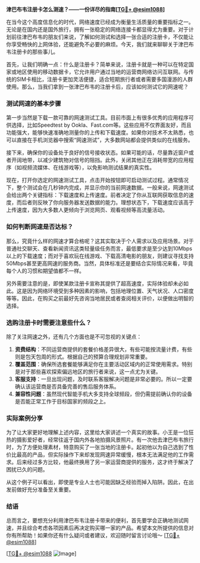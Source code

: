 **津巴布韦注册卡怎么测速？——一份详尽的指南[[TG💪+ @esim1088](https://t.me/s/esim1088)]**

在当今这个高度信息化的时代，网络速度已经成为衡量生活质量的重要指标之一。无论是在国内还是国外旅行，拥有一张稳定的网络连接卡都显得尤为重要。对于计划前往津巴布韦的朋友们来说，了解如何测试和选择一张合适的注册卡，不仅能让你享受畅快的上网体验，还能避免不必要的麻烦。今天，我们就来聊聊关于津巴布韦注册卡的那些事儿。

首先，让我们明确一点：什么是注册卡？简单来说，注册卡就是一种可以在特定国家或地区使用的移动数据卡，它允许用户通过当地的运营商网络访问互联网。与传统的SIM卡相比，注册卡更加灵活便捷，适合短期旅行者或者需要多国漫游的人群使用。那么，当我们拿到一张津巴布韦的注册卡后，应该如何测试它的网速呢？

### 测试网速的基本步骤

第一步当然是下载一款可靠的网速测试工具。目前市面上有很多优秀的应用程序可供选择，比如Speedtest by Ookla、Fast.com等。这些应用不仅界面友好，而且功能强大，能够快速准确地测量你的上传和下载速度。如果你对技术不太熟悉，也可以直接在手机浏览器中搜索“网速测试”，大多数网站都会提供类似的在线服务。

接下来，确保你的设备处于良好的信号接收状态。如果可能的话，尽量靠近窗户或者开阔地带，以减少建筑物对信号的阻挡。此外，关闭其他正在消耗带宽的应用程序（如视频流媒体、在线游戏等），以免影响测试结果的真实性。

现在，打开你选定的网速测试工具，点击开始按钮即可启动测试过程。通常情况下，整个测试会在几秒钟内完成，并显示你的当前网速数据。一般来说，网速测试会给出两个关键指标：下载速度和上传速度。前者决定了你从互联网获取信息的速度，而后者则反映了你向服务器发送数据的能力。理想状态下，下载速度应该高于上传速度，因为大多数人更倾向于浏览网页、观看视频等高流量活动。

### 如何判断网速是否达标？

那么，究竟什么样的网速才算合格呢？这其实取决于个人需求以及应用场景。对于普通社交聊天、查看新闻资讯这类轻量级任务而言，最低要求是至少达到10Mbps以上的下载速度；而对于喜欢玩在线游戏、下载高清电影的朋友，则建议寻找支持50Mbps甚至更高网速的服务商。当然，具体标准还是要结合实际情况来看，毕竟每个人的习惯和期望值都不一样。

另外需要注意的是，即使某款注册卡宣称其提供了超高速度，实际体验却未必如此。这是因为网络环境受到多种因素的影响，包括地理位置、天气状况、人口密度等等。因此，在购买之前最好先咨询当地居民或者查阅相关评价，以便做出明智的选择。

### 选购注册卡时需要注意些什么？

除了关注网速之外，还有几个方面也是不可忽视的关键点：

1. **资费结构**：不同运营商提供的套餐价格差异很大，有些可能按流量计费，有些则是包天包周的形式。根据自己的预算合理规划非常重要。
2. **覆盖范围**：确保所选套餐能够满足你在主要活动区域内的正常使用需求。特别是对于那些喜欢探索偏远地区的旅行者来说，这一点尤为关键。
3. **客服支持**：一旦出现问题，及时联系客服解决问题是非常必要的。所以一定要确认该运营商是否具备完善的售后服务体系。
4. **兼容性问题**：虽然现代智能手机大多支持全球频段，但仍需提前确认你的设备是否能正常工作于目标国家的频段之上。

### 实际案例分享

为了让大家更好地理解上述内容，这里给大家讲述一个真实的故事。小王是一位狂热的摄影爱好者，经常往返于国内外各地拍摄风景照片。有一次他去津巴布韦旅行时，为了方便处理素材，特意购买了一张当地的注册卡。起初他以为自己选到了性价比最高的产品，但实际操作下来却发现网速异常缓慢，根本无法满足他的工作需求。后来经过多方比较，他最终换用了另一家运营商提供的服务，这才终于解决了困扰已久的问题。

从这个例子可以看出，即使是专业人士也可能因缺乏经验而掉入陷阱。因此，在出发前做好充分准备至关重要。

### 结语

总而言之，要想充分利用津巴布韦注册卡带来的便利，首先要学会正确地测试网速，并且综合考虑各项因素后再决定购买哪一家的产品。希望本文所提供的信息对你有所帮助！如果你还有什么疑问或者建议，欢迎随时留言讨论哦～ [[TG💪+ @esim1088](https://t.me/s/esim1088)]

[[TG💪+ @esim1088](https://t.me/s/esim1088) ![Image](https://i.postimg.cc/4NQfJmqS/Snipaste-2025-05-13-00-14-12.png)]